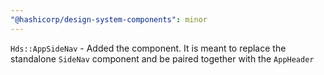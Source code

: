 ```yaml
---
"@hashicorp/design-system-components": minor
---
```


`Hds::AppSideNav` - Added the component. It is meant to replace the standalone `SideNav` component and be paired together with the `AppHeader`
